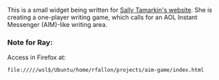 This is a small widget being written for [Sally Tamarkin's website](https://www.sally.fyi/). She is creating a one-player writing game, which calls for an AOL Instant Messenger (AIM)-like writing area.

### Note for Ray:

Access in Firefox at: 

```
file://///wsl$/Ubuntu/home/rfallon/projects/aim-game/index.html
```
